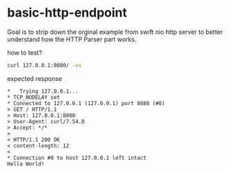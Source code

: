 # basic-http-endpoint

Goal is to strip down the orginal example from swift nio http server to better understand how the HTTP Parser part works.

how to test?
```bash
curl 127.0.0.1:8080/ -vv
```

expected response

```
*   Trying 127.0.0.1...
* TCP_NODELAY set
* Connected to 127.0.0.1 (127.0.0.1) port 8080 (#0)
> GET / HTTP/1.1
> Host: 127.0.0.1:8080
> User-Agent: curl/7.54.0
> Accept: */*
>
< HTTP/1.1 200 OK
< content-length: 12
<
* Connection #0 to host 127.0.0.1 left intact
Hello World!
```

